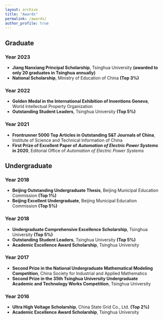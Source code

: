 ```yaml
---
layout: archive
title: "Awards"
permalink: /awards/
author_profile: true
---
```

## Graduate
### Year 2023
* **Jiang Nanxiang Principal Scholarship**, Tsinghua University **(awarded to only 20 graduates in Tsinghua annually)**
* **National Scholarship**, Ministry of Education of China **(Top 3%)**
### Year 2022
* **Golden Medal in the International Exhibition of Inventions Geneva**, World Intellectual Property Organization
* **Outstanding Student Leaders**, Tsinghua University **(Top 5%)**
### Year 2021
* **Frontrunner 5000 Top Articles in Outstanding S&T Journals of China**, Institute of Science and Technical Information of China
* **First Prize of Excellent Paper of** ***Automation of Electric Power Systems*** **in 2020**, Editorial Office of *Automation of Electric Power Systems*

## Undergraduate
### Year 2018
* **Beijing Outstanding Undergraduate Thesis**, Beijing Municipal Education Commission **(Top 1%)**
* **Beijing Excellent Undergraduate**, Beijing Municipal Education Commission **(Top 5%)**
### Year 2018
* **Undergraduate Comprehensive Excellence Scholarship**, Tsinghua University  **(Top 5%)**
* **Outstanding Student Leaders**, Tsinghua University  **(Top 5%)**
* **Academic Excellence Award Scholarship**, Tsinghua University 
### Year 2017
* **Second Prize in the National Undergraduate Mathematical Modeling Competition**, China Society for Industrial and Applied Mathematics
* **Second Prize in the 35th Tsinghua University Undergraduate Academic and Technology Works Competition**, Tsinghua University 
### Year 2016
* **Ultra High Voltage Scholarship**, China State Grid Co., Ltd. **(Top 2%)**
* **Academic Excellence Award Scholarship**, Tsinghua University 

